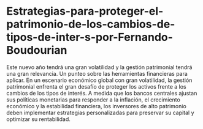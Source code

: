 # Estrategias-para-proteger-el-patrimonio-de-los-cambios-de-tipos-de-inter-s-por-Fernando-Boudourian
Este nuevo año tendrá una gran volatilidad y la gestión patrimonial tendrá una gran relevancia. Un punteo sobre las herramientas financieras para aplicar. 
En un escenario económico global con gran volatilidad, la gestión patrimonial enfrenta el gran desafío de proteger los activos frente a los cambios de los tipos de interés. 
A medida que los bancos centrales ajustan sus políticas monetarias para responder a la inflación, el crecimiento económico y la estabilidad financiera, los inversores de alto patrimonio deben implementar estrategias personalizadas para preservar su capital y optimizar su rentabilidad.
